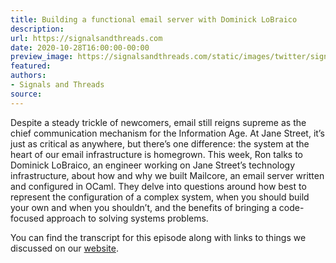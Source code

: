 ```yaml
---
title: Building a functional email server with Dominick LoBraico
description:
url: https://signalsandthreads.com
date: 2020-10-28T16:00:00-00:00
preview_image: https://signalsandthreads.com/static/images/twitter/signals_threads.png
featured:
authors:
- Signals and Threads
source:
---
```


<p>Despite a steady trickle of newcomers, email still reigns supreme as the chief communication mechanism for the Information Age. At Jane Street, it&rsquo;s just as critical as anywhere, but there&rsquo;s one difference: the system at the heart of our email infrastructure is homegrown. This week, Ron talks to Dominick LoBraico, an engineer working on Jane Street&rsquo;s technology infrastructure, about how and why we built Mailcore, an email server written and configured in OCaml. They delve into questions around how best to represent the configuration of a complex system, when you should build your own and when you shouldn&rsquo;t, and the benefits of bringing a code-focused approach to solving systems problems.</p><p>You can find the transcript for this episode along with links to things we discussed on our <a href="https://signalsandthreads.com/multicast-and-the-markets">website</a>.</p>

